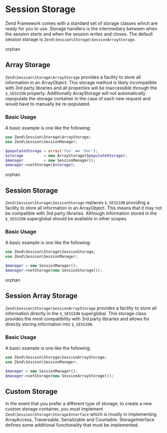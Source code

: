 # Session Storage

Zend Framework comes with a standard set of storage classes which are ready for you to use. Storage
handlers is the intermediary between when the session starts and when the session writes and closes.
The default session storage is `Zend\Session\Storage\SessionArrayStorage`.

orphan  

## Array Storage

`Zend\Session\Storage\ArrayStorage` provides a facility to store all information in an ArrayObject.
This storage method is likely incompatible with 3rd party libraries and all properties will be
inaccessible through the `$_SESSION` property. Additionally ArrayStorage will not automatically
repopulate the storage container in the case of each new request and would have to manually be
re-populated.

### Basic Usage

A basic example is one like the following:

```php
use Zend\Session\Storage\ArrayStorage;
use Zend\Session\SessionManager;

$populateStorage = array('foo' => 'bar');
$storage         = new ArrayStorage($populateStorage);
$manager         = new SessionManager();
$manager->setStorage($storage);
```

orphan  

## Session Storage

`Zend\Session\Storage\SessionStorage` replaces `$_SESSION` providing a facility to store all
information in an ArrayObject. This means that it may not be compatible with 3rd party libraries.
Although information stored in the `$_SESSION` superglobal should be available in other scopes.

### Basic Usage

A basic example is one like the following:

```php
use Zend\Session\Storage\SessionStorage;
use Zend\Session\SessionManager;

$manager = new SessionManager();
$manager->setStorage(new SessionStorage());
```

orphan  

## Session Array Storage

`Zend\Session\Storage\SessionArrayStorage` provides a facility to store all information directly in
the `$_SESSION` superglobal. This storage class provides the most compatibility with 3rd party
libraries and allows for directly storing information into `$_SESSION`.

### Basic Usage

A basic example is one like the following:

```php
use Zend\Session\Storage\SessionArrayStorage;
use Zend\Session\SessionManager;

$manager = new SessionManager();
$manager->setStorage(new SessionArrayStorage());
```

## Custom Storage

In the event that you prefer a different type of storage; to create a new custom storage container,
you *must* implement `Zend\Session\Storage\StorageInterface` which is mostly in implementing
ArrayAccess, Traversable, Serializable and Countable. StorageInterface defines some additional
functionality that must be implemented.
